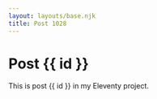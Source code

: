 ```yaml
---
layout: layouts/base.njk
title: Post 1028
---
```


# Post {{ id }}

This is post {{ id }} in my Eleventy project.
